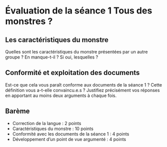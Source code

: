 # Évaluation de la séance 1 Tous des monstres ?

## Les caractéristiques du monstre
Quelles sont les caractéristiques du monstre présentées par un autre groupe ? En manque-t-il ? Si oui, lesquelles ?

## Conformité et exploitation des documents
Est-ce que cela vous paraît conforme aux documents de la séance 1 ? Cette définition vous a-t-elle convaincu.e.s ? Justifiez précisément vos réponses en apportant au moins deux arguments à chaque fois.

## Barème

- Correction de la langue : 2 points
- Caractéristiques du monstre : 10 points
- Conformité avec les documents de la séance 1 : 4 points
- Développement d’un point de vue argumenté : 4 points
